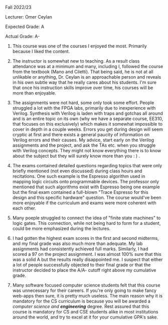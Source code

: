 Fall 2022/23

Lecturer: Omer Ceylan

Expected Grade: A

Actual Grade: A-

1. This course was one of the courses I enjoyed the most. Primarily because I liked the content.

2. The instructor is somewhat new to teaching. As a result class attendance was at a minimum and many, including I, followed the course from the textbook (Mano and Ciletti). That being said, he is not at all unlikable or anything, Dr. Ceylan is an approachable person and reveals in his own subtle way that he really cares about his students. I'm sure that once his instruction skills improve over time, his courses will be more than enjoyable.

3. The assignments were not hard, some only took some effort. People struggled a lot with the FPGA labs, primarily due to inexperience with Verilog. Synthesis with Verilog is laden with traps and gotchas all around and is an entire topic on its own (why we have a separate course, EE310, that focuses on this exclusively) which makes it somewhat impossible to cover in depth in a couple weeks. Errors you get during design will seem cryptic at first and there exists a general paucity of information on Verilog errors and their causes. My advice, start early on the Verilog assignments and the project, and ask the TAs etc. when you struggle with Verilog concepts. They might not know everything there is to know about the subject but they will surely know more than you : ) .

4. The exams contained detailed questions regarding topics that were only briefly mentioned (not even discussed) during class hours and recitations. One such example is the Espresso algorithm used in mapping logic circuits onto programmable devices. The professor only mentioned that such algorithms exist with Espresso being one example but the final exam contained a full-blown "Trace Espresso for this design and this specific hardware" question. The course would've been more enjoyable if the curriculum and exams were more coherent with each other. 

5. Many poeple struggled to connect the idea of "finite state machines" to logic gates. This connection, while not being hard to form for a student, could be more emphasized during the lectures. 

6. I had gotten the highest exam scores in the first and second midterms, and my final grade was also much more than adequate. My lab assignments had consistently achieved full marks. Similarly, I had scored a 97 on the project assignment. I was almost 100% sure that this was a solid A but the results really disappointed me. I suspect that either a lot of people successfully objected to their final grade or that the instructor decided to place the A/A- cutoff right above my cumulative grade.

7. Many software focused computer science students felt that this course was unnecessary for their careers. If you're only going to make fancy web-apps then sure, it is pretty much useless. The main reason why it is mandatory for the CS curriculum is because you will be awarded a *computer science and **engineering*** degree. Rest assured that this course is mandatory for CS and CSE students alike in most institutions around the world, and try to excel at it for your cumulative GPA's sake.
